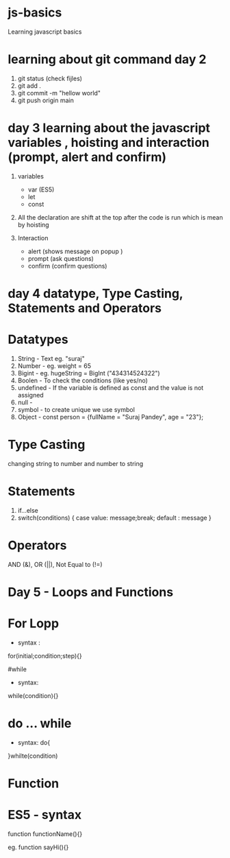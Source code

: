 # js-basics

Learning javascript basics

# learning about git command day 2

1. git status (check fijles)
2. git add .
3. git commit -m "hellow world"
4. git push origin main

# day 3 learning about the javascript variables , hoisting and interaction (prompt, alert and confirm)

1. variables

   - var (ES5)
   - let
   - const

2. All the declaration are shift at the top after the code is run which is mean by hoisting

3. Interaction
   - alert (shows message on popup )
   - prompt (ask questions)
   - confirm (confirm questions)

# day 4 datatype, Type Casting, Statements and Operators

# Datatypes

1. String - Text eg. "suraj"
2. Number - eg. weight = 65
3. Bigint - eg. hugeString = BigInt ("434314524322")
4. Boolen - To check the conditions (like yes/no)
5. undefined - If the variable is defined as const and the value is not assigned
6. null -
7. symbol - to create unique we use symbol
8. Object - const person = {fullName = "Suraj Pandey", age = "23"};

# Type Casting

changing string to number and number to string

# Statements

1. if...else
2. switch(conditions)
   {
   case value: message;break;
   default : message
   }

# Operators

AND (&), OR (||), Not Equal to (!=)

# Day 5 - Loops and Functions

# For Lopp

- syntax :

for(initial;condition;step){}

#while

- syntax:

while(condition){}

# do ... while

- syntax:
  do{

}whilte(condition)

# Function

# ES5 - syntax

function functionName(){}

eg. function sayHi(){}
